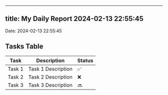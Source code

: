 
---
title: My Daily Report 2024-02-13 22:55:45
---

Date: 2024-02-13 22:55:45

## Tasks Table

| Task | Description | Status |
|------|-------------|--------|
| Task 1 | Task 1 Description | ✅ |
| Task 2 | Task 2 Description | ❌ |
| Task 3 | Task 3 Description | 🔜 |
